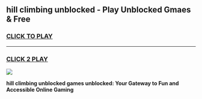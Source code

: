 
## hill climbing unblocked - Play Unblocked Gmaes & Free
<h3>
<a href="https://news.freeplayer.one?title=hill_climbing_unblocked&ref=16F">CLICK TO PLAY</a></h3>
<hr>

<h3>
<a href="https://news.freeplayer.one?title=hill_climbing_unblocked&ref=16F">CLICK 2 PLAY</a>
  
</h3>

<a href="https://news.freeplayer.one?title=hill_climbing_unblocked&ref=16F/"><img src="https://clearcache.store/games.png"></a>


**hill climbing unblocked games unblocked: Your Gateway to Fun and Accessible Online Gaming**
